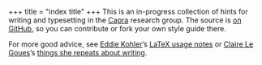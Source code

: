 +++
title = "index title"
+++
This is an in-progress collection of hints for writing and typesetting in the [Capra][] research group.
The source is [on GitHub][gh], so you can contribute or fork your own style guide there.

For more good advice, see [Eddie Kohler][ek]’s [LaTeX usage notes][eklatex] or [Claire Le Goues][clg]’s [things she repeats about writing][clgwriting].

[capra]: https://capra.cs.cornell.edu
[gh]: https://github.com/cucapra/styleguide
[ek]: http://www.read.seas.harvard.edu/~kohler/
[eklatex]: http://www.read.seas.harvard.edu/~kohler/latex.html
[clg]: https://clairelegoues.com
[clgwriting]: https://clairelegoues.com/2016/08/23/things-i-keep-repeating-about-writing/
